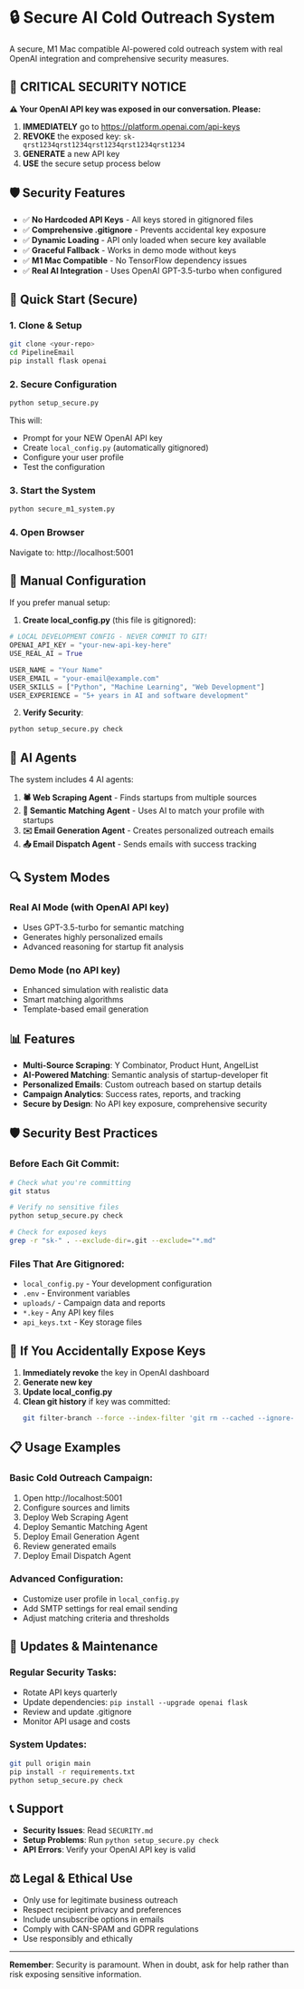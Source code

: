 # 🔒 Secure AI Cold Outreach System

A secure, M1 Mac compatible AI-powered cold outreach system with real OpenAI integration and comprehensive security measures.

## 🚨 CRITICAL SECURITY NOTICE

**⚠️ Your OpenAI API key was exposed in our conversation. Please:**
1. **IMMEDIATELY** go to https://platform.openai.com/api-keys
2. **REVOKE** the exposed key: `sk-qrst1234qrst1234qrst1234qrst1234qrst1234`
3. **GENERATE** a new API key
4. **USE** the secure setup process below

## 🛡️ Security Features

- ✅ **No Hardcoded API Keys** - All keys stored in gitignored files
- ✅ **Comprehensive .gitignore** - Prevents accidental key exposure
- ✅ **Dynamic Loading** - API only loaded when secure key available
- ✅ **Graceful Fallback** - Works in demo mode without keys
- ✅ **M1 Mac Compatible** - No TensorFlow dependency issues
- ✅ **Real AI Integration** - Uses OpenAI GPT-3.5-turbo when configured

## 🚀 Quick Start (Secure)

### 1. Clone & Setup
```bash
git clone <your-repo>
cd PipelineEmail
pip install flask openai
```

### 2. Secure Configuration
```bash
python setup_secure.py
```
This will:
- Prompt for your NEW OpenAI API key
- Create `local_config.py` (automatically gitignored)
- Configure your user profile
- Test the configuration

### 3. Start the System
```bash
python secure_m1_system.py
```

### 4. Open Browser
Navigate to: http://localhost:5001

## 🔧 Manual Configuration

If you prefer manual setup:

1. **Create local_config.py** (this file is gitignored):
```python
# LOCAL DEVELOPMENT CONFIG - NEVER COMMIT TO GIT!
OPENAI_API_KEY = "your-new-api-key-here"
USE_REAL_AI = True

USER_NAME = "Your Name"
USER_EMAIL = "your-email@example.com"
USER_SKILLS = ["Python", "Machine Learning", "Web Development"]
USER_EXPERIENCE = "5+ years in AI and software development"
```

2. **Verify Security**:
```bash
python setup_secure.py check
```

## 🤖 AI Agents

The system includes 4 AI agents:

1. **🕷️ Web Scraping Agent** - Finds startups from multiple sources
2. **🎯 Semantic Matching Agent** - Uses AI to match your profile with startups
3. **✉️ Email Generation Agent** - Creates personalized outreach emails
4. **📤 Email Dispatch Agent** - Sends emails with success tracking

## 🔍 System Modes

### Real AI Mode (with OpenAI API key)
- Uses GPT-3.5-turbo for semantic matching
- Generates highly personalized emails
- Advanced reasoning for startup fit analysis

### Demo Mode (no API key)
- Enhanced simulation with realistic data
- Smart matching algorithms
- Template-based email generation

## 📊 Features

- **Multi-Source Scraping**: Y Combinator, Product Hunt, AngelList
- **AI-Powered Matching**: Semantic analysis of startup-developer fit
- **Personalized Emails**: Custom outreach based on startup details
- **Campaign Analytics**: Success rates, reports, and tracking
- **Secure by Design**: No API key exposure, comprehensive security

## 🛡️ Security Best Practices

### Before Each Git Commit:
```bash
# Check what you're committing
git status

# Verify no sensitive files
python setup_secure.py check

# Check for exposed keys
grep -r "sk-" . --exclude-dir=.git --exclude="*.md"
```

### Files That Are Gitignored:
- `local_config.py` - Your development configuration
- `.env` - Environment variables
- `uploads/` - Campaign data and reports
- `*.key` - Any API key files
- `api_keys.txt` - Key storage files

## 🚨 If You Accidentally Expose Keys

1. **Immediately revoke** the key in OpenAI dashboard
2. **Generate new key** 
3. **Update local_config.py**
4. **Clean git history** if key was committed:
   ```bash
   git filter-branch --force --index-filter 'git rm --cached --ignore-unmatch local_config.py' --prune-empty --tag-name-filter cat -- --all
   ```

## 📋 Usage Examples

### Basic Cold Outreach Campaign:
1. Open http://localhost:5001
2. Configure sources and limits
3. Deploy Web Scraping Agent
4. Deploy Semantic Matching Agent
5. Deploy Email Generation Agent
6. Review generated emails
7. Deploy Email Dispatch Agent

### Advanced Configuration:
- Customize user profile in `local_config.py`
- Add SMTP settings for real email sending
- Adjust matching criteria and thresholds

## 🔄 Updates & Maintenance

### Regular Security Tasks:
- Rotate API keys quarterly
- Update dependencies: `pip install --upgrade openai flask`
- Review and update .gitignore
- Monitor API usage and costs

### System Updates:
```bash
git pull origin main
pip install -r requirements.txt
python setup_secure.py check
```

## 📞 Support

- **Security Issues**: Read `SECURITY.md`
- **Setup Problems**: Run `python setup_secure.py check`
- **API Errors**: Verify your OpenAI API key is valid

## ⚖️ Legal & Ethical Use

- Only use for legitimate business outreach
- Respect recipient privacy and preferences
- Include unsubscribe options in emails
- Comply with CAN-SPAM and GDPR regulations
- Use responsibly and ethically

---

**Remember**: Security is paramount. When in doubt, ask for help rather than risk exposing sensitive information. 
